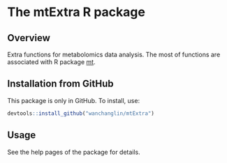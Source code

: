 # The mtExtra R package #

## Overview ##

Extra functions for metabolomics data analysis. The most of functions are
associated with R package
[mt](https://cran.r-project.org/web/packages/mt/index.html).

## Installation from GitHub ##

This package is only in GitHub. To install, use:

```r
devtools::install_github("wanchanglin/mtExtra")
```

## Usage ##

See the help pages of the package for details.
